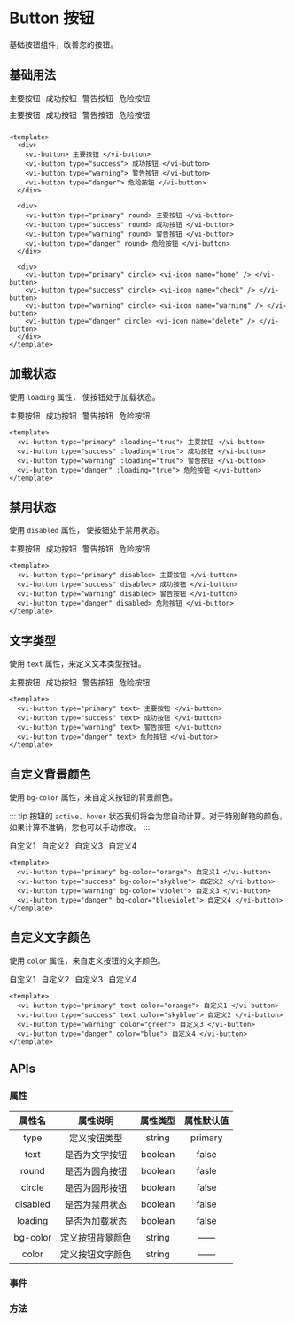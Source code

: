 
# Button 按钮

基础按钮组件，改善您的按钮。

## 基础用法

<div style="display: flex; gap: 10px;">
  <vi-button> 主要按钮 </vi-button>
  <vi-button type="success"> 成功按钮 </vi-button>
  <vi-button type="warning"> 警告按钮 </vi-button>
  <vi-button type="danger"> 危险按钮 </vi-button>
</div>

<div style="display: flex; gap: 10px; margin: 10px 0;">
  <vi-button type="primary" round> 主要按钮 </vi-button>
  <vi-button type="success" round> 成功按钮 </vi-button>
  <vi-button type="warning" round> 警告按钮 </vi-button>
  <vi-button type="danger" round> 危险按钮 </vi-button>
</div>

<div style="display: flex; gap: 10px;">
  <vi-button type="primary" circle> <vi-icon name="home" /> </vi-button>
  <vi-button type="success" circle> <vi-icon name="check" /> </vi-button>
  <vi-button type="warning" circle> <vi-icon name="warning" /> </vi-button>
  <vi-button type="danger" circle> <vi-icon name="delete" /> </vi-button>
</div>

```vue
<template>
  <div>
    <vi-button> 主要按钮 </vi-button>
    <vi-button type="success"> 成功按钮 </vi-button>
    <vi-button type="warning"> 警告按钮 </vi-button>
    <vi-button type="danger"> 危险按钮 </vi-button>
  </div>

  <div>
    <vi-button type="primary" round> 主要按钮 </vi-button>
    <vi-button type="success" round> 成功按钮 </vi-button>
    <vi-button type="warning" round> 警告按钮 </vi-button>
    <vi-button type="danger" round> 危险按钮 </vi-button>
  </div>

  <div>
    <vi-button type="primary" circle> <vi-icon name="home" /> </vi-button>
    <vi-button type="success" circle> <vi-icon name="check" /> </vi-button>
    <vi-button type="warning" circle> <vi-icon name="warning" /> </vi-button>
    <vi-button type="danger" circle> <vi-icon name="delete" /> </vi-button>
  </div>
</template>
```

## 加载状态

使用 `loading` 属性， 使按钮处于加载状态。

<div style="display: flex; gap: 10px;">
  <vi-button type="primary" :loading="true"> 主要按钮 </vi-button>
  <vi-button type="success" :loading="true"> 成功按钮 </vi-button>
  <vi-button type="warning" :loading="true"> 警告按钮 </vi-button>
  <vi-button type="danger" :loading="true"> 危险按钮 </vi-button>
</div>

```vue
<template>
  <vi-button type="primary" :loading="true"> 主要按钮 </vi-button>
  <vi-button type="success" :loading="true"> 成功按钮 </vi-button>
  <vi-button type="warning" :loading="true"> 警告按钮 </vi-button>
  <vi-button type="danger" :loading="true"> 危险按钮 </vi-button>
</template>
```

## 禁用状态

使用 `disabled` 属性， 使按钮处于禁用状态。

<div style="display: flex; gap: 10px;">
  <vi-button type="primary" disabled> 主要按钮 </vi-button>
  <vi-button type="success" disabled> 成功按钮 </vi-button>
  <vi-button type="warning" disabled> 警告按钮 </vi-button>
  <vi-button type="danger" disabled> 危险按钮 </vi-button>
</div>

```vue
<template>
  <vi-button type="primary" disabled> 主要按钮 </vi-button>
  <vi-button type="success" disabled> 成功按钮 </vi-button>
  <vi-button type="warning" disabled> 警告按钮 </vi-button>
  <vi-button type="danger" disabled> 危险按钮 </vi-button>
</template>
```

## 文字类型

使用 `text` 属性，来定义文本类型按钮。

<div style="display: flex; gap: 10px;">
  <vi-button type="primary" text> 主要按钮 </vi-button>
  <vi-button type="success" text> 成功按钮 </vi-button>
  <vi-button type="warning" text> 警告按钮 </vi-button>
  <vi-button type="danger" text> 危险按钮 </vi-button>
</div>

```vue
<template>
  <vi-button type="primary" text> 主要按钮 </vi-button>
  <vi-button type="success" text> 成功按钮 </vi-button>
  <vi-button type="warning" text> 警告按钮 </vi-button>
  <vi-button type="danger" text> 危险按钮 </vi-button>
</template>
```

## 自定义背景颜色

使用 `bg-color` 属性，来自定义按钮的背景颜色。

::: tip
按钮的 `active`、`hover` 状态我们将会为您自动计算。对于特别鲜艳的颜色，如果计算不准确，您也可以手动修改。
:::

<div style="display: flex; gap: 10px;">
  <vi-button type="primary" bg-color="orange"> 自定义1 </vi-button>
  <vi-button type="success" bg-color="skyblue"> 自定义2 </vi-button>
  <vi-button type="warning" bg-color="violet"> 自定义3 </vi-button>
  <vi-button type="danger" bg-color="blueviolet"> 自定义4 </vi-button>
</div>

```vue
<template>
  <vi-button type="primary" bg-color="orange"> 自定义1 </vi-button>
  <vi-button type="success" bg-color="skyblue"> 自定义2 </vi-button>
  <vi-button type="warning" bg-color="violet"> 自定义3 </vi-button>
  <vi-button type="danger" bg-color="blueviolet"> 自定义4 </vi-button>
</template>
```

## 自定义文字颜色

使用 `color` 属性，来自定义按钮的文字颜色。

<div style="display: flex; gap: 10px;">
  <vi-button type="primary" text color="orange"> 自定义1 </vi-button>
  <vi-button type="success" text color="skyblue"> 自定义2 </vi-button>
  <vi-button type="warning" color="green"> 自定义3 </vi-button>
  <vi-button type="danger" color="blue"> 自定义4 </vi-button>
</div>

```vue
<template>
  <vi-button type="primary" text color="orange"> 自定义1 </vi-button>
  <vi-button type="success" text color="skyblue"> 自定义2 </vi-button>
  <vi-button type="warning" color="green"> 自定义3 </vi-button>
  <vi-button type="danger" color="blue"> 自定义4 </vi-button>
</template>
```

## APIs

### 属性

| 属性名 | 属性说明 | 属性类型 | 属性默认值 |
| :---: | :---: | :---: | :---: |
| type | 定义按钮类型 | string | primary |
| text | 是否为文字按钮 | boolean | false |
| round | 是否为圆角按钮 | boolean | fasle |
| circle | 是否为圆形按钮 | boolean | false |
| disabled | 是否为禁用状态 | boolean | false |
| loading | 是否为加载状态 | boolean | false |
| bg-color | 定义按钮背景颜色 | string | —— |
| color | 定义按钮文字颜色 | string | —— |

### 事件


### 方法